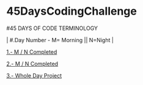 # 45DaysCodingChallenge

#45 DAYS OF CODE TERMINOLOGY

|  #.Day Number   - M= Morning || N=Night   |

<a href='https://github.com/leandroadiazr/45DaysCodingChallenge/tree/master/Day%20One'>1.- M / N Completed</a>

<a href='https://github.com/leandroadiazr/45DaysCodingChallenge/tree/master/Day%20Two'>2.- M / N Completed</a>

<a href='https://github.com/leandroadiazr/45DaysCodingChallenge/tree/master/Day%20Three/Whole%20Day'>3.- Whole Day Project</a>
